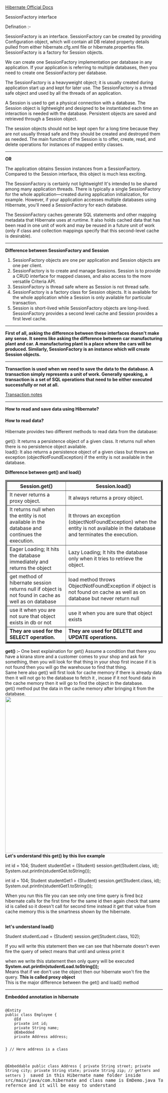 <a href="https://docs.jboss.org/hibernate/orm/3.3/reference/en/html/session-configuration.html">Hibernate Official Docs</a>

SessionFactory interface

Defination :- 


SessionFactory is an interface. SessionFactory can be created by providing Configuration object, which will contain all DB related property details pulled from either hibernate.cfg.xml file or hibernate.properties file. SessionFactory is a factory for Session objects.

We can create one SessionFactory implementation per database in any application. If your application is referring to multiple databases, then you need to create one SessionFactory per database.

The SessionFactory is a heavyweight object; it is usually created during application start up and kept for later use. The SessionFactory is a thread safe object and used by all the threads of an application.

A Session is used to get a physical connection with a database. The Session object is lightweight and designed to be instantiated each time an interaction is needed with the database. Persistent objects are saved and retrieved through a Session object.

The session objects should not be kept open for a long time because they are not usually thread safe and they should be created and destroyed them as needed. The main function of the Session is to offer, create, read, and delete operations for instances of mapped entity classes. 

<hr>
<strong>OR</strong>

The application obtains Session instances from a SessionFactory. Compared to the Session interface, this object is much less exciting.

The SessionFactory is certainly not lightweight! It's intended to be shared among many application threads. There is typically a single SessionFactory for the whole application—created during application initialization, for example. However, if your application accesses multiple databases using Hibernate, you'll need a SessionFactory for each database.

The SessionFactory caches generate SQL statements and other mapping metadata that Hibernate uses at runtime. It also holds cached data that has been read in one unit of work and may be reused in a future unit of work (only if class and collection mappings specify that this second-level cache is desirable).

<hr>

<strong>Difference between SessionFactory and Session</strong>

1. SessionFactory objects are one per application and Session objects are one per client.
2. SessionFactory is to create and manage Sessions. Session is to provide a CRUD interface for mapped classes, and also access to the more versatile Criteria API.
3. SessionFactory is thread safe where as Session is not thread safe.
4. SessionFactory is a factory class for Session objects. It is available for the whole application while a Session is only available for particular transaction.
5. Session is short-lived while SessionFactory objects are long-lived. SessionFactory provides a second level cache and Session provides a first level cache.

<hr>

<strong>
First of all, asking the difference between these interfaces doesn't make any sense. It seems like asking the difference between car manufacturing plant and car. A manufacturing plant is a place where the cars will be produced. Similarly, SessionFactory is an instance which will create Session objects.
</strong>

<hr>

<strong>
Transaction is used when we need to save the data to the database.
A transaction simply represents a unit of work. Generally speaking, a transaction is a set of SQL operations that need to be either executed successfully or not at all. 
</strong>
<br>

<a href = "https://www.javaguides.net/2018/12/hibernate-transaction-management-tutorial.html">Transaction notes</a>

<hr>
<strong>How to read and save data using Hibernate?</strong>
<h4>How to read data?</h4>

Hibernate provides two different methods to read data from the database:

get(): It returns a persistence object of a given class. It returns null when there is no persistence object available.
<br>
load(): It also returns a persistence object of a given class but throws an exception (objectNotFoundException) if the entity is not available in the database.

<strong>Difference between get() and load()</strong>

<table border=5>
<tr>
<th>Session.get()</th>
<th>Session.load()</th>
</tr>
<tr>
<td>It never returns a proxy object.</td>
<td>It always returns a proxy object.</td>
</tr>
<tr>
<td>It returns null when the entity is not available in the database and continues the execution.</td>
<td>It throws an exception (objectNotFoundException) when the entity is not available in the database and terminates the execution.</td>
</tr>
<tr>
<td>Eager Loading; It hits the database immediately and returns the object</td>
<td>Lazy Loading; It hits the database only when it tries to retrieve the object.</td>
</tr>

<tr>
<td>get method of hibernate session returns null if object is not found in cache as well as on database</td>
<td>load method throws ObjectNotFoundException if object is not found on cache as well as on database but never return null</td>
<tr>

<tr>
<td>use it when you are not sure that object exists in db or not</td>
<td>use it when you are sure that object exists</td>
<tr>

<tr>
<td><strong>They are used for the SELECT operation.</strong></td>
<td><strong>They are used for DELETE and UPDATE operations.</strong></td>
</tr>
</table>

<strong>get() :- </strong>
One best explaination for get() 
Assume a condition that there you have a kirana store and a customer comes to your shop and ask for something, then you will look for that thing in your shop first incase if it is not found then you will go the warehouse to find that thing.
<br>
Same here also get() will first look for cache memory if there is already data then it will not go to the database to fetch it , incase if it not found data in the cache memory then it will go to find the object in the database.
<br>
get() method put the data in the cache memory after bringing it from the database.
<br>
<img src="https://i.pinimg.com/originals/b8/cb/e3/b8cbe34a53cb1ae5b29325ef9aa1abe2.png" height=500 width=800>
<br>
<b>Let's understand this get() by this live example</b>

int id = 104;
Student studentGet = (Student) session.get(Student.class, id);
System.out.println(studentGet.toString());
		
int id = 104;
Student studentGet1 = (Student) session.get(Student.class, id);
System.out.println(studentGet1.toString());

When you run this file you can see only one time query is fired bcz hibernate calls for the first time for the same id then again check that same id is called so it doesn't call for second time instead it get that value from cache memory this is the smartness shown by the hibernate.

<br>
<b>let's understand load()</b>

Student studentLoad = (Student) session.get(Student.class, 102);

If you will write this statement then we can see that hibernate doesn't even fire the query of select means that until and unless print it

when we write this statement then only query will be executed 
<b>System.out.println(studentLoad.toString());</b>
<br>
Means that if we don't use the object then our hibernate won't fire the query. <b>This is called proxy object</b>
<br>
This is the major difference between the get() and load() method
<hr>
<b>Embedded annotation in hibernate</b>
<pre>
<code>
@Entity
public class Employee {
	@Id
	private int id;
	private String name;
	@Embedded
	private Address address;
	
}
// Here address is a class

@Embeddable
public class Address {
	private String street;
	private String city;
	private String state;
	private String zip;
	// getters and setters
}
</code>
saved in this Hibernate name folder inside src/main/java/com.hibernate and class name is EmDemo.java
Take a refernce and it will be easy to understand
</pre>